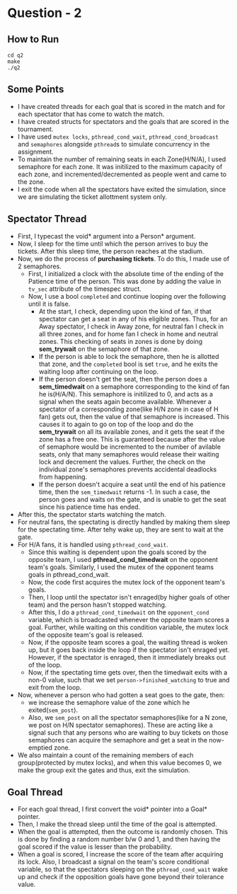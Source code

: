 # Question - 2
## How to Run
```
cd q2
make
./q2
```
## Some Points
* I have created threads for each goal that is scored in the match and for each spectator that has come to watch the match.
* I have created structs for spectators and the goals that are scored in the tournament.
* I have used `mutex locks`, `pthread_cond_wait`, `pthread_cond_broadcast` and `semaphores` alongside `pthread`s to simulate concurrency in the assignment.
* To maintain the number of remaining seats in each Zone(H/N/A), I used semaphore for each zone. It was initilized to the maximum capacity of each zone, and incremented/decremented as people went and came to the zone.
* I exit the code when all the spectators have exited the simulation, since we are simulating the ticket allottment system only.
## Spectator Thread
* First, I typecast the void* argument into a Person* argument.
* Now, I sleep for the time until which the person arrives to buy the tickets. After this sleep time, the person reaches at the stadium.
* Now, we do the process of **purchasing tickets**. To do this, I made use of 2 semaphores.
    * First, I initialized a clock with the absolute time of the ending of the Patience time of the person. This was done by adding the value in `tv_sec` attribute of the timespec struct.
    * Now, I use a bool `completed` and continue looping over the following until it is false.
        * At the start, I check, depending upon the kind of fan, if that spectator can get a seat in any of his eligible zones. Thus, for an Away spectator, I check in Away zone, for neutral fan I check in all three zones, and for home fan I check in home and neutral zones. This checking of seats in zones is done by doing **sem_trywait** on the semaphore of that zone.
        * If the person is able to lock the semaphore, then he is allotted that zone, and the `completed` bool is set `true`, and he exits the waiting loop after continuing on the loop.
        * If the person doesn't get the seat, then the person does a **sem_timedwait** on a semaphore corresponding to the kind of fan he is(H/A/N). This semaphore is initilized to 0, and acts as a signal when the seats again become available. Whenever a spectator of a corresponding zone(like H/N zone in case of H fan) gets out, then the value of that semaphore is increased. This causes it to again to go on top of the loop and do the **sem_trywait** on all its available zones, and it gets the seat if the zone has a free one. This is guaranteed because after the value of semaphore would be incremented to the number of avilable seats, only that many semaphores would release their waiting lock and decrement the values. Further, the check on the individual zone's semaphores prevents accidental deadlocks from happening.
        * If the person doesn't acquire a seat until the end of his patience time, then the `sem_timedwait` returns -1. In such a case, the person goes and waits on the gate, and is unable to get the seat since his patience time has ended.
* After this, the spectator starts watching the match.
* For neutral fans, the spectating is directly handled by making them sleep for the spectating time. After tehy wake up, they are sent to wait at the gate.
* For H/A fans, it is handled using `pthread_cond_wait`.
    * Since this waiting is dependent upon the goals scored by the opposite team, I used **pthread_cond_timedwait** on the opponent team's goals. Similarly, I used the mutex of the opponent teams goals in pthread_cond_wait.
    * Now, the code first acquires the mutex lock of the opponent team's goals.
    * Then, I loop until the spectator isn't enraged(by higher goals of other team) and the person hasn't stopped watching.
    * After this, I do a `pthread_cond_timedwait` on the `opponent_cond` variable, which is broadcasted whenever the opposite team scores a goal. Further, while waiting on this condition variable, the mutex lock of the opposite team's goal is released.
    * Now, if the opposite team scores a goal, the waiting thread is woken up, but it goes back inside the loop if the spectator isn't enraged yet. However, if the spectator is enraged, then it immediately breaks out of the loop.
    * Now, if the spectating time gets over, then the timedwait exits with a non-0 value, such that we set `person->finished_watching` to true and exit from the loop.
* Now, whenever a person who had gotten a seat goes to the gate, then:
    * we increase the semaphore value of the zone which he exited(`sem_post`).
    * Also, we `sem_post` on all the spectator semaphores(like for a N zone, we post on  H/N spectator semaphores). These are acting like a signal such that any persons who are waiting to buy tickets on those semaphores  can acquire the semaphore and get a seat in the now-emptied zone.
* We also maintain a count of the remaining members of each group(protected by mutex locks), and when this value becomes 0, we make the group exit the gates and thus, exit the simulation.

## Goal Thread
* For each goal thread, I first convert the void* pointer into a Goal* pointer.
* Then, I make the thread sleep until the time of the goal is attempted.
* When the goal is attempted, then the outcome is randomly chosen. This is done by finding a random number b/w 0 and 1, and then having the goal scored if the value is lesser than the probability.
* When a goal is scored, I increase the score of the team after acquiring its lock. Also, I broadcast a signal on the team's score conditional variable, so that the spectators sleeping on the `pthread_cond_wait` wake up and check if the opposition goals have gone beyond their tolerance value.

